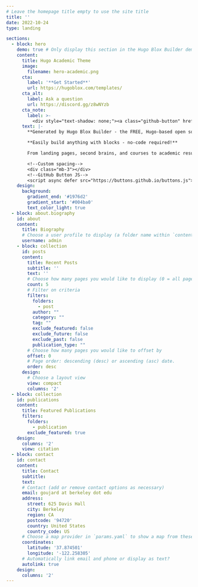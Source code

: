 ```yaml
---
# Leave the homepage title empty to use the site title
title: ''
date: 2022-10-24
type: landing

sections:
  - block: hero
    demo: true # Only display this section in the Hugo Blox Builder demo site
    content:
      title: Hugo Academic Theme
      image:
        filename: hero-academic.png
      cta:
        label: '**Get Started**'
        url: https://hugoblox.com/templates/
      cta_alt:
        label: Ask a question
        url: https://discord.gg/z8wNYzb
      cta_note:
        label: >-
          <div style="text-shadow: none;"><a class="github-button" href="https://github.com/HugoBlox/hugo-blox-builder" data-icon="octicon-star" data-size="large" data-show-count="true" aria-label="Star">Star Hugo Blox Builder</a></div><div style="text-shadow: none;"><a class="github-button" href="https://github.com/HugoBlox/theme-academic-cv" data-icon="octicon-star" data-size="large" data-show-count="true" aria-label="Star">Star the Academic template</a></div>
      text: |-
        **Generated by Hugo Blox Builder - the FREE, Hugo-based open source website builder trusted by 500,000+ sites.**

        **Easily build anything with blocks - no-code required!**

        From landing pages, second brains, and courses to academic resumés, conferences, and tech blogs.

        <!--Custom spacing-->
        <div class="mb-3"></div>
        <!--GitHub Button JS-->
        <script async defer src="https://buttons.github.io/buttons.js"></script>
    design:
      background:
        gradient_end: '#1976d2'
        gradient_start: '#004ba0'
        text_color_light: true
  - block: about.biography
    id: about
    content:
      title: Biography
      # Choose a user profile to display (a folder name within `content/authors/`)
      username: admin
    - block: collection
      id: posts
      content:
        title: Recent Posts
        subtitle: ''
        text: ''
        # Choose how many pages you would like to display (0 = all pages)
        count: 5
        # Filter on criteria
        filters:
          folders:
            - post
          author: ""
          category: ""
          tag: ""
          exclude_featured: false
          exclude_future: false
          exclude_past: false
          publication_type: ""
        # Choose how many pages you would like to offset by
        offset: 0
        # Page order: descending (desc) or ascending (asc) date.
        order: desc
      design:
        # Choose a layout view
        view: compact
        columns: '2'
  - block: collection
    id: publications
    content:
      title: Featured Publications
      filters:
        folders:
          - publication
        exclude_featured: true
    design:
      columns: '2'
      view: citation
  - block: contact
    id: contact
    content:
      title: Contact
      subtitle:
      text:
      # Contact (add or remove contact options as necessary)
      email: goujard at berkeley dot edu
      address:
        street: 625 Davis Hall
        city: Berkeley
        region: CA
        postcode: '94720'
        country: United States
        country_code: US
      # Choose a map provider in `params.yaml` to show a map from these coordinates
      coordinates:
        latitude: '37.874501'
        longitude: '-122.258305'
      # Automatically link email and phone or display as text?
      autolink: true
    design:
      columns: '2'
---
```

